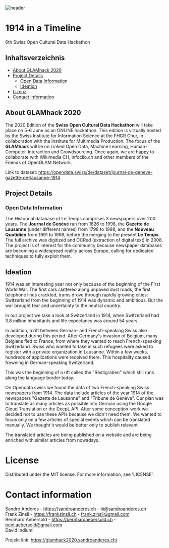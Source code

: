 ![header](https://user-images.githubusercontent.com/51910214/83946417-09c46e00-a811-11ea-9b2a-0393189abdd7.jpg)

# 1914 in a Timeline
 6th Swiss Open Cultural Data Hackathon
 
## Inhaltsverzeichnis

* [About GLAMhack 2020](#About-GLAMhack-2020)
* [Project Details](#Project-Details)
  * [Open Data Information](#Open-Data-Information)
  * [Ideation](#Ideation)
* [Lizenz](#Lizenz)
* [Contact information](#Contact-information)

## About GLAMhack 2020
The 2020 Edition of the **Swiss Open Cultural Data Hackathon** will take place on 5-6 June as an ONLINE hackathon. This edition is virtually hosted by the Swiss Institute for Information Science at the FHGR Chur, in collaboration with the Institute for Multimedia Production. The focus of the **GLAMhack** will lie on Linked Open Data, Machine Learning, Human-Computer-Interaction and Crowdsourcing. Once again, we are happy to collaborate with Wikimedia CH, infoclio.ch and other members of the Friends of OpenGLAM Network.

Link to dataset: https://opendata.swiss/de/dataset/journal-de-geneve-gazette-de-lausanne-1914

## Project Details
### Open Data Information
The Historical database of Le Temps comprises 3 newspapers over 200 years. The **Journal de Genève** ran from 1826 to 1998, the **Gazette de Lausanne** (under different names) from 1798 to 1998, and the **Nouveau Quotidien** from 1991 to 1998, before the merging to the present **Le Temps**. The full archive was digitized and OCRed (extraction of digital text) in 2008. The project is of interest for the community because newspaper databases are becoming a widespread reality across Europe, calling for dedicated techniques to fully exploit them.

## Ideation
1914 was an interesting year not only because of the beginning of the First World War. The first cars clattered along unpaved dust roads, the first telephone lines crackled, trams drove through rapidly growing cities: Switzerland from the beginning of 1914 was dynamic and ambitious. But the war brought fear and uncertainty to the neutral country.

In our project we take a look at Switzerland in 1914, when Switzerland had 3.8 million inhabitants and life expectancy was around 54 years.

In addition, a rift between German- and French-speaking Swiss also developed during this period. After Germany's invasion of Belgium, many Belgians fled to France, from where they wanted to reach French-speaking Switzerland. Swiss who wanted to take in such refugees were asked to register with a private organization in Lausanne. Within a few weeks, hundreds of applications were received there. This hospitality caused frowning in German-speaking Switzerland.

This was the beginning of a rift called the "Röstigraben" which still runs along the language border today.

On Opendata.swiss we found the data of two French-speaking Swiss newspapers from 1914. The data include articles of the year 1914 of the newspapers "Gazette de Lausanne" and "Tribune de Genève". Our plan was to translate as many articles as possible into German using the Google Cloud Translation or the DeepL API. After some conception-work we decided not to use these APIs because we didn't need them. We wanted to focus only on a few articles of special events which can be translated manually. We thought it would be better only to publish relevant

The translated articles are being published on a website and are being enriched with similar articles from nowadays.

# License
Distributed under the MIT license. For more information, see 'LICENSE'.

# Contact information
Sandro Anderes - https://sandroanderes.ch - hi@sandroanderes.ch<br>
Frank Zinsli - https://frankzinsli.ch - frank.zinsli@gmail.com<br>
Bernhard Aebersold - https://bernhardaebersold.ch - beni.aebersold@gmail.com<br>
David Indiumi

Projekt link: https://glamhack2020.sandroanderes.ch/
